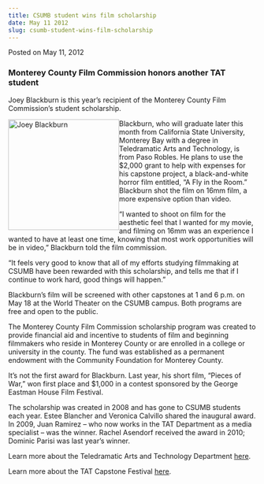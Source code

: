 ```yaml
---
title: CSUMB student wins film scholarship
date: May 11 2012
slug: csumb-student-wins-film-scholarship
---
```


 



<span class="date">Posted on May 11, 2012    </span>
<h3>Monterey County Film Commission honors another TAT student</h3>
<p>Joey Blackburn is this year&#x2019;s recipient of the Monterey County
Film Commission&#x2019;s student scholarship.</p>
<p><img alt="Joey Blackburn" src="https://news.csumb.edu/sites/default/files/65/attachments/news/images/blackburn_joey_0.jpg" style="float:left; width:225px; height:225px">Blackburn, who will
graduate later this month from California State University,
Monterey Bay with a degree in Teledramatic Arts and Technology, is
from Paso Robles. He plans to use the $2,000 grant to help with
expenses for his capstone project, a black-and-white horror film
entitled, &#x201C;A Fly in the Room.&#x201D; Blackburn shot the film on 16mm
film, a more expensive option than video.</img></p>
<p>&#x201C;I wanted to shoot on film for the aesthetic feel that I wanted
for my movie, and filming on 16mm was an experience I wanted to
have at least one time, knowing that most work opportunities will
be in video,&#x201D; Blackburn told the film commission.</p>
<p>&#x201C;It feels very good to know that all of my efforts studying
filmmaking at CSUMB have been rewarded with this scholarship, and
tells me that if I continue to work hard, good things will
happen.&#x201D;</p>
<p>Blackburn&#x2019;s film will be screened with other capstones at 1 and
6 p.m. on May 18 at the World Theater on the CSUMB campus. Both
programs are free and open to the public.</p>
<p>The Monterey County Film Commission scholarship program was
created to provide financial aid and incentive to students of film
and beginning filmmakers who reside in Monterey County or are
enrolled in a college or university in the county. The fund was
established as a permanent endowment with the Community Foundation
for Monterey County.</p>
<p>It&#x2019;s not the first award for Blackburn. Last year, his short
film, &#x201C;Pieces of War,&#x201D; won first place and $1,000 in a contest
sponsored by the George Eastman House Film Festival.</p>
<p>The scholarship was created in 2008 and has gone to CSUMB
students each year. Estee Blancher and Veronica Calvillo shared the
inaugural award. In 2009, Juan Ramirez &#x2013; who now works in the TAT
Department as a media specialist &#x2013; was the winner. Rachel Asendorf
received the award in 2010; Dominic Parisi was last year&#x2019;s
winner.</p>
<p>Learn more about the Teledramatic Arts and Technology Department
<a href="https://csumb.edu/tat" rel="nofollow">here</a>.</p>
<p>Learn more about the TAT Capstone Festival <a href="https://tat.csumb.edu/capstone" rel="nofollow">here</a>.</p>





 

